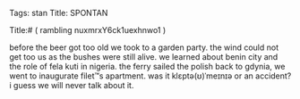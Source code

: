 Tags: stan
Title: SPONTAN
  
<p></p>
Title:# ( rambling nuxmrxY6ck1uexhnwo1 )  
  
before the beer got too old we took to a garden party. the wind could not get too us as the bushes were still alive. we learned about benin city and the role of fela kuti in nigeria. the ferry sailed the polish back to gdynia, we went to inaugurate filet™s apartment. was it klɛptə(ʊ)ˈmeɪnɪə or an accident? i guess we will never talk about it.